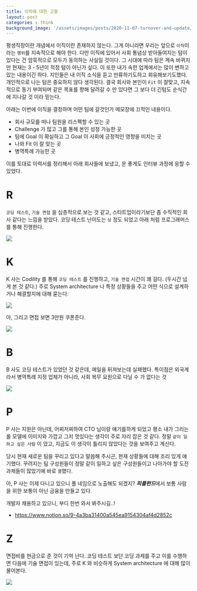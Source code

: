 ```yaml
---
title: 이직에 대한 고찰
layout: post
categories : think
background_image: '/assets/images/posts/2020-11-07-turnover-and-update/moved-960x500.jpg'
---
```


평생직장이란 개념에서 이직이란 존재하지 않는다.
그게 아니라면 우리는 앞으로 `이직`이라는 `행위`를 지속적으로 해야 한다.
다만 이직에 있어서 사회 통념상 받아들여지는 텀이 있다는 건 암묵적으로 모두가 동의하는 사실일 것이다.
그 시대에 따라 텀은 계속 바뀌지만 현재는 3 - 5년이 적정 텀이 아닌가 싶다.
이 또한 내가 속한 업계에서는 많이 변하고 있는 내용이긴 하다.
지인들은 내 이직 소식을 듣고 만류하기도하고 회유해보기도했다. 
개인적으로 나는 텀은 중요하지 않다 생각된다.
결국 회사와 본인이 `Fit` 이 잘맞고, 지속적으로 동기 부여되며 같은 목표를 향해 달려갈 수 만 있다면 그 보다 더 긴텀도 순식간에 지나갈 것 이라 믿는다. 

아래는 이번에 이직을 결정하며 어떤 팀에 갈것인가 메모장에 끄적인 내용이다.

- 회사 규모를 떠나 팀원을 리스펙할 수 있는 곳
- Challenge 가 많고 그를 통해 본인 성정 가능한 곳
- 팀에 Goal 이 확실하고 그 Goal 이 사회에 긍정적인 영향을 미치는 곳
- 나와 Fit 이 잘 맞는 곳
- 병역특례 가능한 곳

이를 토대로 이력서를 정리해서 아래 회사들에 보냈고, 운 좋게도 인터뷰 과정에 응할 수 있었다.

# R

`코딩 테스트`, `기술 면접` 을 심층적으로 보는 것 같고, 스타트업이라기보단 좀 수직적인 회사 같다는 느낌을 받았다.
코딩 테스트 난이도는 `상` 정도 되었고 아래 처럼 프로그래머스를 통해 진행한다.

![](/assets/images/posts/2020-11-07-turnover-and-update/3.png)

# K

K 사는 Codility 를 통해 `코딩 테스트` 를 진행하고, `기술 면접` 시간이 꽤 길다. (두시간 넘게 본 것 같다.)
주로 System architecture 나 특정 상황들을 주고 어떤 식으로 설계하거나 해결할지에 대해 묻는다.

![](/assets/images/posts/2020-11-07-turnover-and-update/4.png)

아, 그리고 면접 보면 3만원 쿠폰준다.

![](/assets/images/posts/2020-11-07-turnover-and-update/2.jpg)

# B

B 사도 코딩 테스트가 있었던 것 같은데, 메일을 뒤져보는데 실패했다.
특이점은 외국계라서 병역특례 지정 업체가 아니라, 사회 복무 요원으로 다닐 수 가 없다는 것

![](/assets/images/posts/2020-11-07-turnover-and-update/1.jpg)

# P

P 사는 지원은 아닌데, 어찌저찌하여 CTO 님이랑 얘기를하게 되었고 평소 내가 그리는 롤 모델에 이미지와 가깝고 그저 멋있다는 생각이 주로 자리 잡은 것 같다.
정말 `같이 일하고 싶은 사람` 이 었고, 지금도 이 생각이 틀리지 않았다는 것을 보여주고 계신다.

당시 현재 새로운 팀을 꾸리고 있다고 말씀해 주시곤, 현재 상황들에 대해 조리 있게 얘기했다.
꾸려지는 팀 구성원들이 정말 같이 일하고 싶은 구성원들이고 나아가야 할 도전 과제들이 많았기에 바로 `콜`했다.

아, P 사는 이제 다니고 있으니 풀 네임으로 노출해도 되겠지?
***피플펀드***에서 보통 사람을 위한 보통이 아닌 금융을 만들고 있다.

개발자 채용하고 있으니, 부디 한번 와서 봐주시길..!
- https://www.notion.so/9-4a3ba31400a545ea9154304af4d2852c

# Z

면접비를 현금으로 준 것이 기억 난다. 
코딩 테스트 보단 코딩 과제를 주고 이를 수행하면 다음에 기술 면접이 있는데, 주로 K 와 비슷하게 System architecture 에 대해 많이 물어본다.

![](/assets/images/posts/2020-11-07-turnover-and-update/5.png)



